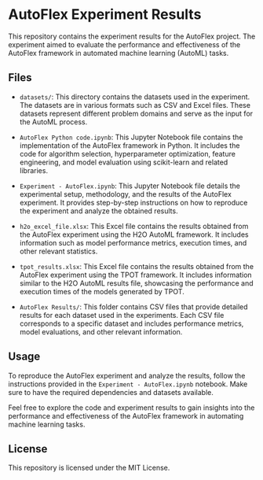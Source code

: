 # AutoFlex Experiment Results

This repository contains the experiment results for the AutoFlex project. The experiment aimed to evaluate the performance and effectiveness of the AutoFlex framework in automated machine learning (AutoML) tasks.

## Files

- `datasets/`: This directory contains the datasets used in the experiment. The datasets are in various formats such as CSV and Excel files. These datasets represent different problem domains and serve as the input for the AutoML process.

- `AutoFlex Python code.ipynb`: This Jupyter Notebook file contains the implementation of the AutoFlex framework in Python. It includes the code for algorithm selection, hyperparameter optimization, feature engineering, and model evaluation using scikit-learn and related libraries.

- `Experiment - AutoFlex.ipynb`: This Jupyter Notebook file details the experimental setup, methodology, and the results of the AutoFlex experiment. It provides step-by-step instructions on how to reproduce the experiment and analyze the obtained results.

- `h2o_excel_file.xlsx`: This Excel file contains the results obtained from the AutoFlex experiment using the H2O AutoML framework. It includes information such as model performance metrics, execution times, and other relevant statistics.

- `tpot_results.xlsx`: This Excel file contains the results obtained from the AutoFlex experiment using the TPOT framework. It includes information similar to the H2O AutoML results file, showcasing the performance and execution times of the models generated by TPOT.

- `AutoFlex Results/`: This folder contains CSV files that provide detailed results for each dataset used in the experiments. Each CSV file corresponds to a specific dataset and includes performance metrics, model evaluations, and other relevant information.


## Usage

To reproduce the AutoFlex experiment and analyze the results, follow the instructions provided in the `Experiment - AutoFlex.ipynb` notebook. Make sure to have the required dependencies and datasets available.

Feel free to explore the code and experiment results to gain insights into the performance and effectiveness of the AutoFlex framework in automating machine learning tasks.

## License

This repository is licensed under the MIT License.
